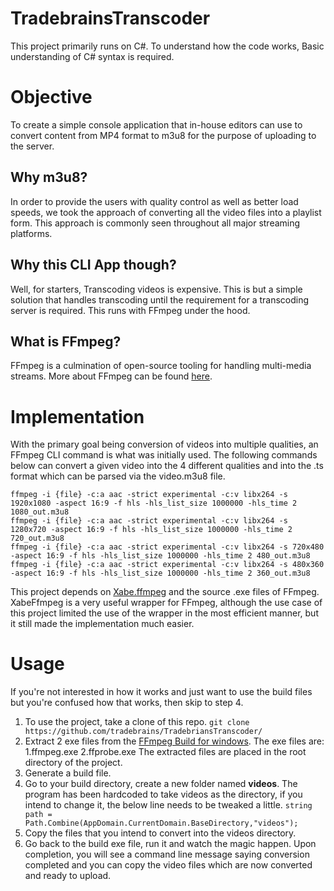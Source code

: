 # TradebrainsTranscoder
This project primarily runs on C#. To understand how the code works, Basic understanding of C# syntax is required.

# Objective
To create a simple console application that in-house editors can use to convert content from MP4 format to m3u8 for the purpose of uploading to the server.
  
## Why m3u8?
  In order to provide the users with quality control as well as better load speeds, we took the approach of converting all the video files into a playlist form.
  This approach is commonly seen throughout all major streaming platforms. 
  
## Why this CLI App though?
  Well, for starters, Transcoding videos is expensive. This is but a simple solution that handles transcoding until the requirement for a transcoding server is required. This runs with FFmpeg under the hood.
  
## What is FFmpeg?
  FFmpeg is a culmination of open-source tooling for handling multi-media streams. More about FFmpeg can be found [here](https://ffmpeg.org/).
	
# Implementation
With the primary goal being conversion of videos into multiple qualities, an FFmpeg CLI command is what was initially used. The following commands below can convert a given video into the 4 different qualities and into the .ts format which can be parsed via the video.m3u8 file.

```
ffmpeg -i {file} -c:a aac -strict experimental -c:v libx264 -s 1920x1080 -aspect 16:9 -f hls -hls_list_size 1000000 -hls_time 2 1080_out.m3u8
ffmpeg -i {file} -c:a aac -strict experimental -c:v libx264 -s 1280x720 -aspect 16:9 -f hls -hls_list_size 1000000 -hls_time 2 720_out.m3u8
ffmpeg -i {file} -c:a aac -strict experimental -c:v libx264 -s 720x480 -aspect 16:9 -f hls -hls_list_size 1000000 -hls_time 2 480_out.m3u8
ffmpeg -i {file} -c:a aac -strict experimental -c:v libx264 -s 480x360 -aspect 16:9 -f hls -hls_list_size 1000000 -hls_time 2 360_out.m3u8
```

This project depends on [Xabe.ffmpeg](https://ffmpeg.xabe.net/) and the source .exe files of FFmpeg. XabeFfmpeg is a very useful wrapper for FFmpeg, although the use case of this project limited the use of the wrapper in the most efficient manner, but it still made the implementation much easier.

# Usage
If you're not interested in how it works and just want to use the build files but you're confused how that works, then skip to step 4.
1. To use the project, take a clone of this repo.
``
git clone https://github.com/tradebrains/TradebriansTranscoder/
``
2. Extract 2 exe files from the [FFmpeg Build for windows](https://ffmpeg.org/download.html#build-windows). The exe files are:
 	1.ffmpeg.exe
	2.ffprobe.exe
	The extracted files are placed in the root directory of the project.
3. Generate a build file.
4. Go to your build directory, create a new folder named **videos**. The program has been hardcoded to take videos as the directory, if you intend to change it, the below line needs to be tweaked a little.
``string path = Path.Combine(AppDomain.CurrentDomain.BaseDirectory,"videos");``
5. Copy the files that you intend to convert into the videos directory.
6. Go back to the build exe file, run it and watch the magic happen. Upon completion, you will see a command line message saying conversion completed and you can copy the video files which are now converted and ready to upload.
